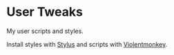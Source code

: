 # User Tweaks
My user scripts and styles.

Install styles with [Stylus](https://addons.mozilla.org/en-US/firefox/addon/styl-us/)
and scripts with [Violentmonkey](https://addons.mozilla.org/en-US/firefox/addon/violentmonkey/).